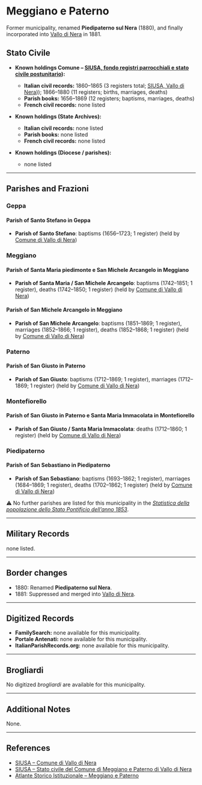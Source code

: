 # Meggiano e Paterno

Former municipality, renamed **Piedipaterno sul Nera** (1880), and finally incorporated into [Vallo di Nera](vallo_di_nera.md) in 1881.

## Stato Civile

* **Known holdings Comune – [SIUSA, fondo registri parrocchiali e stato civile postunitario](https://siusa-archivi.cultura.gov.it/cgi-bin/siusa/pagina.pl?TipoPag=comparc&Chiave=275739)):**

  * **Italian civil records:** 1860–1865 (3 registers total; [SIUSA, Vallo di Nera](https://siusa-archivi.cultura.gov.it/cgi-bin/siusa/pagina.pl?TipoPag=comparc&Chiave=275115))); 1866–1880 (11 registers; births, marriages, deaths)
  * **Parish books:** 1656–1869 (12 registers; baptisms, marriages, deaths)
  * **French civil records:** none listed

* **Known holdings (State Archives):**

  * **Italian civil records:** none listed
  * **Parish books:** none listed
  * **French civil records:** none listed

* **Known holdings (Diocese / parishes):**

  * none listed

---

## Parishes and Frazioni

### Geppa

#### Parish of Santo Stefano in Geppa

* **Parish of Santo Stefano**: baptisms (1656–1723; 1 register) (held by [Comune di Vallo di Nera](https://siusa-archivi.cultura.gov.it/cgi-bin/siusa/pagina.pl?TipoPag=comparc&Chiave=275739))

### Meggiano

#### Parish of Santa Maria piedimonte e San Michele Arcangelo in Meggiano

* **Parish of Santa Maria / San Michele Arcangelo**: baptisms (1742–1851; 1 register), deaths (1742–1850; 1 register) (held by [Comune di Vallo di Nera](https://siusa-archivi.cultura.gov.it/cgi-bin/siusa/pagina.pl?TipoPag=comparc&Chiave=275739))

#### Parish of San Michele Arcangelo in Meggiano

* **Parish of San Michele Arcangelo**: baptisms (1851–1869; 1 register), marriages (1852–1866; 1 register), deaths (1852–1868; 1 register) (held by [Comune di Vallo di Nera](https://siusa-archivi.cultura.gov.it/cgi-bin/siusa/pagina.pl?TipoPag=comparc&Chiave=275739))

### Paterno

#### Parish of San Giusto in Paterno

* **Parish of San Giusto**: baptisms (1712–1869; 1 register), marriages (1712–1869; 1 register) (held by [Comune di Vallo di Nera](https://siusa-archivi.cultura.gov.it/cgi-bin/siusa/pagina.pl?TipoPag=comparc&Chiave=275739))

### Montefiorello

#### Parish of San Giusto in Paterno e Santa Maria Immacolata in Montefiorello

* **Parish of San Giusto / Santa Maria Immacolata**: deaths (1712–1860; 1 register) (held by [Comune di Vallo di Nera](https://siusa-archivi.cultura.gov.it/cgi-bin/siusa/pagina.pl?TipoPag=comparc&Chiave=275739))

### Piedipaterno

#### Parish of San Sebastiano in Piedipaterno

* **Parish of San Sebastiano**: baptisms (1693–1862; 1 register), marriages (1684–1869; 1 register), deaths (1702–1862; 1 register) (held by [Comune di Vallo di Nera](https://siusa-archivi.cultura.gov.it/cgi-bin/siusa/pagina.pl?TipoPag=comparc&Chiave=275739))

⚠️ No further parishes are listed for this municipality in the *[Statistica della popolazione dello Stato Pontificio dell’anno 1853](https://www.google.it/books/edition/Statistics_della_popolazione_dello_Stato/v6dCAQAAMAAJ)*.

---

## Military Records

none listed.

---

## Border changes

* 1880: Renamed **Piedipaterno sul Nera**.
* 1881: Suppressed and merged into [Vallo di Nera](vallo_di_nera.md).

---

## Digitized Records

* **FamilySearch:** none available for this municipality.
* **Portale Antenati:** none available for this municipality.
* **ItalianParishRecords.org:** none available for this municipality.

---

## Brogliardi

No digitized *brogliardi* are available for this municipality.

---

## Additional Notes

None.

---

## References

* [SIUSA – Comune di Vallo di Nera](https://siusa-archivi.cultura.gov.it/cgi-bin/siusa/pagina.pl?TipoPag=comparc&Chiave=275115)
* [SIUSA – Stato civile del Comune di Meggiano e Paterno di Vallo di Nera](https://siusa-archivi.cultura.gov.it/cgi-bin/siusa/pagina.pl?TipoPag=comparc&Chiave=275739)
* [Atlante Storico Istituzionale – Meggiano e Paterno](http://dati.san.beniculturali.it/asi/local/detail.html?UA09566)
